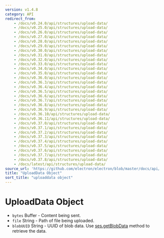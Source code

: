 ```yaml
---
version: v1.4.8
category: API
redirect_from:
    - /docs/v0.24.0/api/structures/upload-data/
    - /docs/v0.25.0/api/structures/upload-data/
    - /docs/v0.26.0/api/structures/upload-data/
    - /docs/v0.27.0/api/structures/upload-data/
    - /docs/v0.28.0/api/structures/upload-data/
    - /docs/v0.29.0/api/structures/upload-data/
    - /docs/v0.30.0/api/structures/upload-data/
    - /docs/v0.31.0/api/structures/upload-data/
    - /docs/v0.32.0/api/structures/upload-data/
    - /docs/v0.33.0/api/structures/upload-data/
    - /docs/v0.34.0/api/structures/upload-data/
    - /docs/v0.35.0/api/structures/upload-data/
    - /docs/v0.36.0/api/structures/upload-data/
    - /docs/v0.36.3/api/structures/upload-data/
    - /docs/v0.36.4/api/structures/upload-data/
    - /docs/v0.36.5/api/structures/upload-data/
    - /docs/v0.36.6/api/structures/upload-data/
    - /docs/v0.36.7/api/structures/upload-data/
    - /docs/v0.36.8/api/structures/upload-data/
    - /docs/v0.36.9/api/structures/upload-data/
    - /docs/v0.36.10/api/structures/upload-data/
    - /docs/v0.36.11/api/structures/upload-data/
    - /docs/v0.37.0/api/structures/upload-data/
    - /docs/v0.37.1/api/structures/upload-data/
    - /docs/v0.37.2/api/structures/upload-data/
    - /docs/v0.37.3/api/structures/upload-data/
    - /docs/v0.37.4/api/structures/upload-data/
    - /docs/v0.37.5/api/structures/upload-data/
    - /docs/v0.37.6/api/structures/upload-data/
    - /docs/v0.37.7/api/structures/upload-data/
    - /docs/v0.37.8/api/structures/upload-data/
    - /docs/latest/api/structures/upload-data/
source_url: 'https://github.com/electron/electron/blob/master/docs/api/structures/upload-data.md'
title: "UploadData Object"
sort_title: "uploaddata object"
---
```


# UploadData Object

* `bytes` Buffer - Content being sent.
* `file` String - Path of file being uploaded.
* `blobUUID` String - UUID of blob data. Use [ses.getBlobData](http://electron.atom.io/docs/session#sesgetblobdataidentifier-callback) method
  to retrieve the data.
